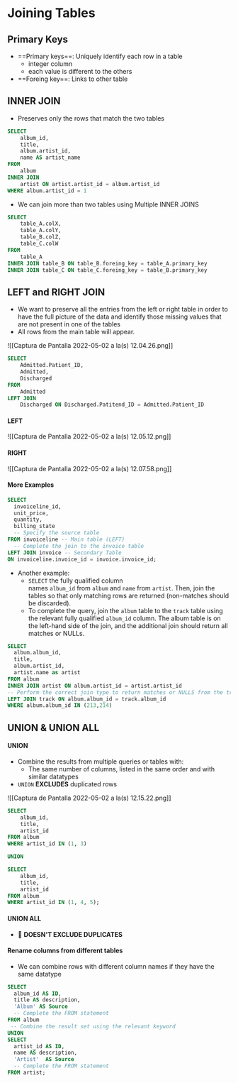 # Joining Tables

## Primary Keys
- ==Primary keys==: Uniquely identify each row in a table
	- integer column
	- each value is different to the others
- ==Foreing key==: Links to other table

## INNER JOIN
- Preserves only the rows that match the two tables

```sql
SELECT
	album_id,
	title,
	album.artist_id,
	name AS artist_name
FROM
	album
INNER JOIN
	artist ON artist.artist_id = album.artist_id
WHERE album.artist_id = 1
```

- We can join more than two tables using Multiple INNER JOINS

```sql
SELECT
	table_A.colX,
	table_A.colY,
	table_B.colZ,
	table_C.colW
FROM
	table_A
INNER JOIN table_B ON table_B.foreing_key = table_A.primary_key
INNER JOIN table_C ON table_C.foreing_key = table_B.primary_key
```

## LEFT and RIGHT JOIN

- We want to preserve all the entries from the left or right table in order to have the full picture of the data and identify those missing values that are not present in one of the tables
- All rows from the main table will appear.

![[Captura de Pantalla 2022-05-02 a la(s) 12.04.26.png]]

```sql
SELECT
	Admitted.Patient_ID,
	Admitted,
	Discharged
FROM
	Admitted
LEFT JOIN
	Discharged ON Discharged.Patitend_ID = Admitted.Patient_ID
```

#### LEFT
![[Captura de Pantalla 2022-05-02 a la(s) 12.05.12.png]]

#### RIGHT
![[Captura de Pantalla 2022-05-02 a la(s) 12.07.58.png]]

#### More Examples

```sql
SELECT 
  invoiceline_id,
  unit_price, 
  quantity,
  billing_state
  -- Specify the source table
FROM invoiceline -- Main table (LEFT)
  -- Complete the join to the invoice table
LEFT JOIN invoice -- Secondary Table
ON invoiceline.invoice_id = invoice.invoice_id;
```

- Another example:
	- `SELECT` the fully qualified column names `album_id` from `album` and `name` from `artist`. Then, join the tables so that only matching rows are returned (non-matches should be discarded).
	- To complete the query, join the `album` table to the `track` table using the relevant fully qualified `album_id` column. The album table is on the left-hand side of the join, and the additional join should return all matches or NULLs.
```sql
SELECT 
  album.album_id,
  title,
  album.artist_id,
  artist.name as artist
FROM album
INNER JOIN artist ON album.artist_id = artist.artist_id
-- Perform the correct join type to return matches or NULLS from the track table
LEFT JOIN track ON album.album_id = track.album_id
WHERE album.album_id IN (213,214)
```

## UNION & UNION ALL
#### UNION
- Combine the results from multiple queries or tables with:
	- The same number of columns, listed in the same order and with similar datatypes
- `UNION` **EXCLUDES** duplicated rows

![[Captura de Pantalla 2022-05-02 a la(s) 12.15.22.png]]

```sql
SELECT
	album_id,
	title,
	artist_id
FROM album
WHERE artist_id IN (1, 3)

UNION

SELECT
	album_id,
	title,
	artist_id
FROM album
WHERE artist_id IN (1, 4, 5);
```

#### UNION ALL
- 🔴  **DOESN'T EXCLUDE DUPLICATES** 

#### Rename columns from different tables
- We can combine rows with different column names if they have the same datatype

```sql
SELECT 
  album_id AS ID,
  title AS description,
  'Album' AS Source
  -- Complete the FROM statement
FROM album
 -- Combine the result set using the relevant keyword
UNION
SELECT 
  artist_id AS ID,
  name AS description,
  'Artist'  AS Source
  -- Complete the FROM statement
FROM artist;
```